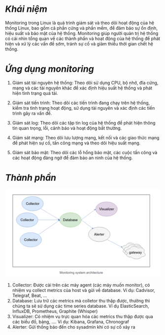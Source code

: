 # ***Khái niệm***
Monitoring trong Linux là quá trình giám sát và theo dõi hoạt động của hệ thống Linux, bao gồm cả phần cứng và phần mềm, để đảm bảo sự ổn định, hiệu suất và bảo mật của hệ thống. Monitoring giúp người quản trị hệ thống có cái nhìn tổng quan về các thành phần và hoạt động của hệ thống để phát hiện và xử lý các vấn đề sớm, tránh sự cố và giảm thiểu thời gian chết hệ thống.
# ***Ứng dụng monitoring***
1. Giám sát tài nguyên hệ thống: Theo dõi sử dụng CPU, bộ nhớ, đĩa cứng, mạng và các tài nguyên khác để xác định hiệu suất hệ thống và phát hiện tình trạng quá tải.

2. Giám sát tiến trình: Theo dõi các tiến trình đang chạy trên hệ thống, kiểm tra tình trạng hoạt động, sử dụng tài nguyên và xác định các tiến trình gây ra vấn đề.

3. Giám sát log: Theo dõi các tập tin log của hệ thống để phát hiện thông tin quan trọng, lỗi, cảnh báo và hoạt động bất thường.

4. Giám sát mạng: Theo dõi lưu lượng mạng, kết nối và các giao thức mạng để phát hiện sự cố, tấn công mạng và theo dõi hiệu suất mạng.

5. Giám sát bảo mật: Theo dõi các lỗ hổng bảo mật, các cuộc tấn công và các hoạt động đáng ngờ để đảm bảo an ninh của hệ thống.
# ***Thành phần***
![ima](../IMG/1.png)
1. Collector: Được cài trên các máy agent (các máy muốn monitor), có nhiệm vụ collect metrics của host và gửi về database. Ví dụ: Cadvisor, Telegraf, Beat, ...
2. Database: Lưu trữ các metrics mà colletor thu thập được, thường thì chúng ta sẽ sử dụng các time series database. Ví dụ ElasticSearch, InfluxDB, Prometheus, Graphite (Whisper)
3. Visualizer: Có nhiệm vụ trực quan hóa các metrics thu thập được qua các biểu đồ, bảng, .... Ví dụ: Kibana, Grafana, Chronograf
4. Alerter: Gửi thống báo đến cho sysadmin khi có sự cố xảy ra

